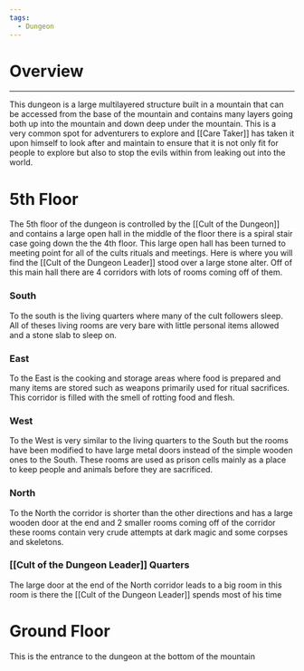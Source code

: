 ```yaml
---
tags:
  - Dungeon
---
```

# Overview
---
This dungeon is a large multilayered structure built in a mountain that can be accessed from the base of the mountain and contains many layers going both up into the mountain and down deep under the mountain. This is a very common spot for adventurers to explore and [[Care Taker]] has taken it upon himself to look after and maintain to ensure that it is not only fit for people to explore but also to stop the evils within from leaking out into the world.

# 5th Floor
The 5th floor of the dungeon is controlled by the [[Cult of the Dungeon]] and contains a large open hall in the middle of the floor there is a spiral stair case going down the the 4th floor. This large open hall has been turned to meeting point for all of the cults rituals and meetings. Here is where you will find the [[Cult of the Dungeon Leader]] stood over a large stone alter. Off of this main hall there are 4 corridors with lots of rooms coming off of them.
### South
To the south is the living quarters where many of the cult followers sleep. All of theses living rooms are very bare with little personal items allowed and a stone slab to sleep on.
### East
To the East is the cooking and storage areas where food is prepared and many items are stored such as weapons primarily used for ritual sacrifices. This corridor is filled with the smell of rotting food and flesh.
### West
To the West is very similar to the living quarters to the South but the rooms have been modified to have large metal doors instead of the simple wooden ones to the South. These rooms are used as prison cells mainly as a place to keep people and animals before they are sacrificed.
### North
To the North the corridor is shorter than the other directions and has a large wooden door at the end and 2 smaller rooms coming off of the corridor these rooms contain very crude attempts at dark magic and some corpses and skeletons.
### [[Cult of the Dungeon Leader]] Quarters
The large door at the end of the North corridor leads to a big room in this room is there the [[Cult of the Dungeon Leader]] spends most of his time

# Ground Floor
This is the entrance to the dungeon at the bottom of the mountain